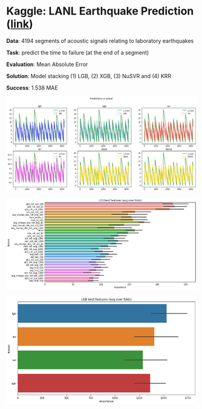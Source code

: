 # Kaggle: LANL Earthquake Prediction ([link](https://www.kaggle.com/c/LANL-Earthquake-Prediction/overview))

__Data__: 4194 segments of acoustic signals relating to laboratory earthquakes

__Task__: predict the time to failure (at the end of a segment)

__Evaluation__: Mean Absolute Error

__Solution__: Model stacking (1) LGB, (2) XGB, (3) NuSVR and (4) KRR

__Success__: 1.538 MAE

![](predictions.png)

![](feature_importance.png)

![](feature_importance_stack.png)
